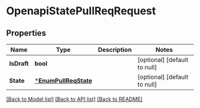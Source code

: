 # OpenapiStatePullReqRequest

## Properties
Name | Type | Description | Notes
------------ | ------------- | ------------- | -------------
**IsDraft** | **bool** |  | [optional] [default to null]
**State** | [***EnumPullReqState**](EnumPullReqState.md) |  | [optional] [default to null]

[[Back to Model list]](../README.md#documentation-for-models) [[Back to API list]](../README.md#documentation-for-api-endpoints) [[Back to README]](../README.md)


